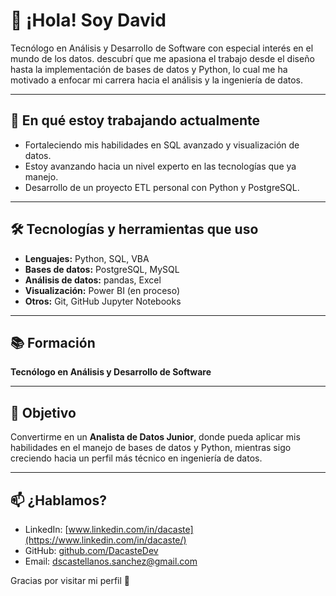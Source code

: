 
# 👋 ¡Hola! Soy David

Tecnólogo en Análisis y Desarrollo de Software con especial interés en el mundo de los datos. descubrí que me apasiona el trabajo desde el diseño hasta la implementación de bases de datos  y Python,  lo cual me ha motivado a enfocar mi carrera hacia el análisis y la ingeniería de datos.

---

## 🚀 En qué estoy trabajando actualmente

- Fortaleciendo mis habilidades en SQL avanzado y visualización de datos.
- Estoy avanzando hacia un nivel experto en las tecnologías que ya manejo.
- Desarrollo de un proyecto ETL personal con Python y PostgreSQL.
  
---

## 🛠️ Tecnologías y herramientas que uso

- **Lenguajes:** Python, SQL, VBA
- **Bases de datos:** PostgreSQL, MySQL
- **Análisis de datos:** pandas, Excel
- **Visualización:** Power BI (en proceso)
- **Otros:** Git, GitHub Jupyter Notebooks

---

## 📚 Formación

**Tecnólogo en Análisis y Desarrollo de Software**  

---

## 🌱 Objetivo

Convertirme en un **Analista de Datos Junior**, donde pueda aplicar mis habilidades en el manejo de bases de datos y Python, mientras sigo creciendo hacia un perfil más técnico en ingeniería de datos.

---

## 📫 ¿Hablamos?

- LinkedIn: [www.linkedin.com/in/dacaste](https://www.linkedin.com/in/dacaste/)
- GitHub: [github.com/DacasteDev](https://github.com/DacasteDev)
- Email: dscastellanos.sanchez@gmail.com

Gracias por visitar mi perfil 🚀
